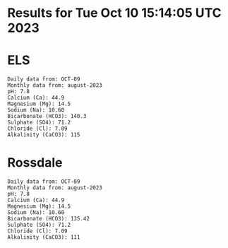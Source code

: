 # Results for Tue Oct 10 15:14:05 UTC 2023
# ELS
```
Daily data from: OCT-09
Monthly data from: august-2023
pH: 7.8
Calcium (Ca): 44.9
Magnesium (Mg): 14.5
Sodium (Na): 10.60
Bicarbonate (HCO3): 140.3
Sulphate (SO4): 71.2
Chloride (Cl): 7.09
Alkalinity (CaCO3): 115
```
# Rossdale
```
Daily data from: OCT-09
Monthly data from: august-2023
pH: 7.8
Calcium (Ca): 44.9
Magnesium (Mg): 14.5
Sodium (Na): 10.60
Bicarbonate (HCO3): 135.42
Sulphate (SO4): 71.2
Chloride (Cl): 7.09
Alkalinity (CaCO3): 111
```

